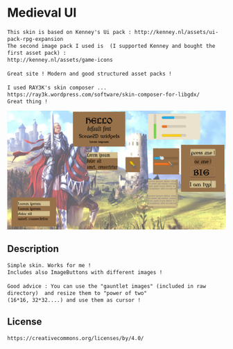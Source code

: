 # Medieval UI

```
This skin is based on Kenney's Ui pack : http://kenney.nl/assets/ui-pack-rpg-expansion 
The second image pack I used is  (I supported Kenney and bought the first asset pack) : 
http://kenney.nl/assets/game-icons

Great site ! Modern and good structured asset packs ! 

I used RAY3K's skin composer ... https://ray3k.wordpress.com/software/skin-composer-for-libgdx/ 
Great thing ! 
```

![medieval](skin.png)


## Description

    Simple skin. Works for me ! 
    Includes also ImageButtons with different images ! 
    
    Good advice : You can use the "gauntlet images" (included in raw directory)  and resize them to "power of two" 
    (16*16, 32*32....) and use them as cursor ! 

## License

    https://creativecommons.org/licenses/by/4.0/



